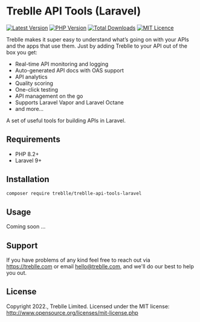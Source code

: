 # Treblle API Tools (Laravel)

[![Latest Version](https://img.shields.io/packagist/v/treblle/treblle-api-tools-laravel)](https://packagist.org/packages/treblle/treblle-api-tools-laravel)
[![PHP Version](https://img.shields.io/packagist/php-v/treblle/treblle-api-tools-laravel.svg?style=flat-square)](https://php.net)
[![Total Downloads](https://img.shields.io/packagist/dt/treblle/treblle-api-tools-laravel)](https://packagist.org/packages/treblle/treblle-api-tools-laravel)
[![MIT Licence](https://img.shields.io/packagist/l/treblle/treblle-api-tools-laravel)](LICENSE)

Treblle makes it super easy to understand what’s going on with your APIs and the apps that use them. Just by adding
Treblle to your API out of the box you get:

* Real-time API monitoring and logging
* Auto-generated API docs with OAS support
* API analytics
* Quality scoring
* One-click testing
* API management on the go
* Supports Laravel Vapor and Laravel Octane
* and more...


A set of useful tools for building APIs in Laravel.

## Requirements

* PHP 8.2+
* Laravel 9+

## Installation

```bash
composer require treblle/treblle-api-tools-laravel
```

## Usage

Coming soon ...

## Support

If you have problems of any kind feel free to reach out via <https://treblle.com> or email hello@treblle.com, and we'll
do our best to help you out.

## License

Copyright 2022., Treblle Limited. Licensed under the MIT license:
http://www.opensource.org/licenses/mit-license.php
